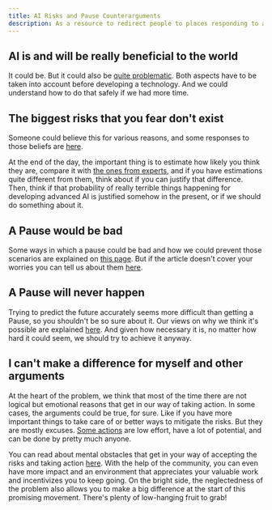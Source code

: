 ```yaml
---
title: AI Risks and Pause Counterarguments
description: As a resource to redirect people to places responding to all kinds of arguments
---
```


## AI is and will be really beneficial to the world

It could be. But it could also be [quite problematic](/risks). Both aspects have to be taken into account before developing a technology. And we could understand how to do that safely if we had more time.

## The biggest risks that you fear don't exist

Someone could believe this for various reasons, and some responses to those beliefs are [here](/ai-x-risk-skepticism).

At the end of the day, the important thing is to estimate how likely you think they are, compare it with [the ones from experts](/polls-and-surveys#catastrophic-risks-from-ai), and if you have estimations quite different from them, think about if you can justify that difference. Then, think if that probability of really terrible things happening for developing advanced AI is justified somehow in the present, or if we should do something about it.

## A Pause would be bad

Some ways in which a pause could be bad and how we could prevent those scenarios are explained on [this page](/mitigating-pause-failures). But if the article doesn't cover your worries you can tell us about them [here](https://airtable.com/appWPTGqZmUcs3NWu/pagIvo9Sv6IDHaolu/form).

## A Pause will never happen

Trying to predict the future accurately seems more difficult than getting a Pause, so you shouldn't be so sure about it. Our views on why we think it's possible are explained [here](/feasibility). And given how necessary it is, no matter how hard it could seem, we should try to achieve it anyway.

## I can't make a difference for myself and other arguments

At the heart of the problem, we think that most of the time there are not logical but emotional reasons that get in our way of taking action. In some cases, the arguments could be true, for sure. Like if you have more important things to take care of or better ways to mitigate the risks. But they are mostly excuses. [Some actions](/action) are low effort, have a lot of potential, and can be done by pretty much anyone.

You can read about mental obstacles that get in your way of accepting the risks and taking action [here](psychology-of-x-risk). With the help of the community, you can even have more impact and an environment that appreciates your valuable work and incentivizes you to keep going. On the bright side, the neglectedness of the problem also allows you to make a big difference at the start of this promising movement. There's plenty of low-hanging fruit to grab!
